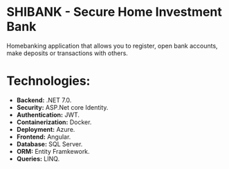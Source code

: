 # SHIBANK - Secure Home Investment Bank
Homebanking application that allows you to register, open bank accounts, make deposits or transactions with others.

# Technologies:
- **Backend:** .NET 7.0.
- **Security:** ASP.Net core Identity.
- **Authentication:** JWT.
- **Containerization:** Docker.
- **Deployment:** Azure.
- **Frontend:** Angular.
- **Database:** SQL Server.
- **ORM:** Entity Framkework.
- **Queries:** LINQ.
